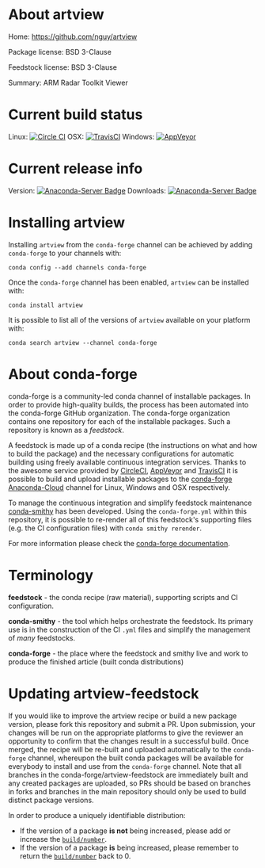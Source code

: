About artview
=============

Home: https://github.com/nguy/artview

Package license: BSD 3-Clause

Feedstock license: BSD 3-Clause

Summary: ARM Radar Toolkit Viewer



Current build status
====================

Linux: [![Circle CI](https://circleci.com/gh/conda-forge/artview-feedstock.svg?style=shield)](https://circleci.com/gh/conda-forge/artview-feedstock)
OSX: [![TravisCI](https://travis-ci.org/conda-forge/artview-feedstock.svg?branch=master)](https://travis-ci.org/conda-forge/artview-feedstock)
Windows: [![AppVeyor](https://ci.appveyor.com/api/projects/status/github/conda-forge/artview-feedstock?svg=True)](https://ci.appveyor.com/project/conda-forge/artview-feedstock/branch/master)

Current release info
====================
Version: [![Anaconda-Server Badge](https://anaconda.org/conda-forge/artview/badges/version.svg)](https://anaconda.org/conda-forge/artview)
Downloads: [![Anaconda-Server Badge](https://anaconda.org/conda-forge/artview/badges/downloads.svg)](https://anaconda.org/conda-forge/artview)

Installing artview
==================

Installing `artview` from the `conda-forge` channel can be achieved by adding `conda-forge` to your channels with:

```
conda config --add channels conda-forge
```

Once the `conda-forge` channel has been enabled, `artview` can be installed with:

```
conda install artview
```

It is possible to list all of the versions of `artview` available on your platform with:

```
conda search artview --channel conda-forge
```


About conda-forge
=================

conda-forge is a community-led conda channel of installable packages.
In order to provide high-quality builds, the process has been automated into the
conda-forge GitHub organization. The conda-forge organization contains one repository
for each of the installable packages. Such a repository is known as a *feedstock*.

A feedstock is made up of a conda recipe (the instructions on what and how to build
the package) and the necessary configurations for automatic building using freely
available continuous integration services. Thanks to the awesome service provided by
[CircleCI](https://circleci.com/), [AppVeyor](http://www.appveyor.com/)
and [TravisCI](https://travis-ci.org/) it is possible to build and upload installable
packages to the [conda-forge](https://anaconda.org/conda-forge)
[Anaconda-Cloud](http://docs.anaconda.org/) channel for Linux, Windows and OSX respectively.

To manage the continuous integration and simplify feedstock maintenance
[conda-smithy](http://github.com/conda-forge/conda-smithy) has been developed.
Using the ``conda-forge.yml`` within this repository, it is possible to re-render all of
this feedstock's supporting files (e.g. the CI configuration files) with ``conda smithy rerender``.

For more information please check the [conda-forge documentation](https://conda-forge.org/docs/).

Terminology
===========

**feedstock** - the conda recipe (raw material), supporting scripts and CI configuration.

**conda-smithy** - the tool which helps orchestrate the feedstock.
                   Its primary use is in the construction of the CI ``.yml`` files
                   and simplify the management of *many* feedstocks.

**conda-forge** - the place where the feedstock and smithy live and work to
                  produce the finished article (built conda distributions)


Updating artview-feedstock
==========================

If you would like to improve the artview recipe or build a new
package version, please fork this repository and submit a PR. Upon submission,
your changes will be run on the appropriate platforms to give the reviewer an
opportunity to confirm that the changes result in a successful build. Once
merged, the recipe will be re-built and uploaded automatically to the
`conda-forge` channel, whereupon the built conda packages will be available for
everybody to install and use from the `conda-forge` channel.
Note that all branches in the conda-forge/artview-feedstock are
immediately built and any created packages are uploaded, so PRs should be based
on branches in forks and branches in the main repository should only be used to
build distinct package versions.

In order to produce a uniquely identifiable distribution:
 * If the version of a package **is not** being increased, please add or increase
   the [``build/number``](http://conda.pydata.org/docs/building/meta-yaml.html#build-number-and-string).
 * If the version of a package **is** being increased, please remember to return
   the [``build/number``](http://conda.pydata.org/docs/building/meta-yaml.html#build-number-and-string)
   back to 0.